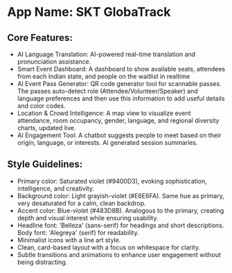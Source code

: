 # **App Name**: SKT GlobaTrack

## Core Features:

- AI Language Translation: AI-powered real-time translation and pronunciation assistance.
- Smart Event Dashboard: A dashboard to show available seats, attendees from each Indian state, and people on the waitlist in realtime
- AI Event Pass Generator: QR code generator tool for scannable passes. The passes auto-detect role (Attendee/Volunteer/Speaker) and language preferences and then use this information to add useful details and color codes.
- Location & Crowd Intelligence: A map view to visualize event attendance, room occupancy, gender, language, and regional diversity charts, updated live.
- AI Engagement Tool: A chatbot suggests people to meet based on their origin, language, or interests. AI generated session summaries.

## Style Guidelines:

- Primary color: Saturated violet (#9400D3), evoking sophistication, intelligence, and creativity.
- Background color: Light grayish-violet (#E6E6FA). Same hue as primary, very desaturated for a calm, clean backdrop.
- Accent color: Blue-violet (#483D8B). Analogous to the primary, creating depth and visual interest while ensuring usability.
- Headline font: 'Belleza' (sans-serif) for headings and short descriptions. Body font: 'Alegreya' (serif) for readability.
- Minimalist icons with a line art style.
- Clean, card-based layout with a focus on whitespace for clarity.
- Subtle transitions and animations to enhance user engagement without being distracting.